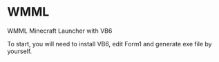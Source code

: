 # WMML
WMML Minecraft Launcher with VB6

To start, you will need to install VB6, edit Form1 and generate exe file by yourself.
